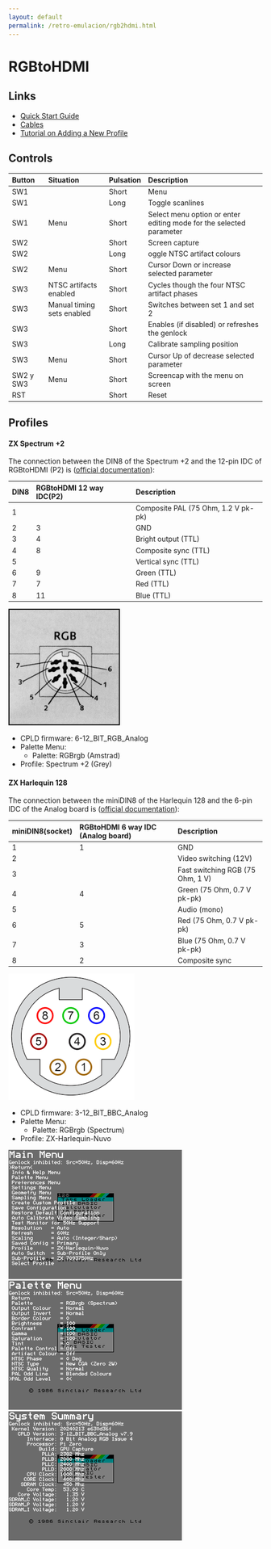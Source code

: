 ```yaml
---
layout: default
permalink: /retro-emulacion/rgb2hdmi.html
---
```


# RGBtoHDMI

## Links

* [Quick Start Guide](https://github.com/hoglet67/RGBtoHDMI/wiki/Quick-Start-Guide)
* [Cables](https://github.com/hoglet67/RGBtoHDMI/wiki/Cables)
* [Tutorial on Adding a New Profile](https://github.com/hoglet67/RGBtoHDMI/wiki/Tutorial-on-Adding-a-New-Profile)

## Controls

|Button|Situation|Pulsation|Description|
|:-----|:--------|:--------|:----------|
|SW1   |         |Short    |Menu|
|SW1   |         |Long     |Toggle scanlines|
|SW1   |Menu     |Short    |Select menu option or enter editing mode for the selected parameter|
|SW2   |         |Short    |Screen capture|
|SW2   |         |Long     |oggle NTSC artifact colours|
|SW2   |Menu     |Short    |Cursor Down or increase selected parameter|
|SW3   |NTSC artifacts enabled|Short    |Cycles though the four NTSC artifact phases|
|SW3   |Manual timing sets enabled|Short    |Switches between set 1 and set 2|
|SW3   |         |Short    |Enables (if disabled) or refreshes the genlock|
|SW3   |         |Long     |Calibrate sampling position|
|SW3   |Menu     |Short    |Cursor Up of decrease selected parameter|
|SW2 y SW3 |Menu     |Short    |Screencap with the menu on screen|
|RST   |         |Short    |Reset|

## Profiles

#### ZX Spectrum +2

The connection between the DIN8 of the Spectrum +2 and the 12-pin IDC of RGBtoHDMI (P2) is ([official documentation](https://github.com/hoglet67/RGBtoHDMI/wiki/Cables#spectrum-128-or-2-4-bit-rgbi-ttl)):

|DIN8|RGBtoHDMI 12 way IDC(P2)|Description                             |
|:---|:-----------------------|:---------------------------------------|
|1   |                        |Composite PAL (75 Ohm, 1.2 V pk-pk)     |
|2   |3                       |GND                                     |
|3   |4                       |Bright output (TTL)                     |
|4   |8                       |Composite sync (TTL)                    |
|5   |                        |Vertical sync (TTL)                     |
|6   |9                       |Green (TTL)                             |
|7   |7                       |Red (TTL)                               |
|8   |11                      |Blue (TTL)                              |

![RGB socket DIN8](../images/pages/rgb2hdmi/din8.gif)

- CPLD firmware: 6-12_BIT_RGB_Analog
- Palette Menu:
    - Palette: RGBrgb (Amstrad)
- Profile: Spectrum +2 (Grey)

#### ZX Harlequin 128

The connection between the miniDIN8 of the Harlequin 128 and the 6-pin IDC of the Analog board is ([official documentation](https://github.com/hoglet67/RGBtoHDMI/wiki/Cables#spectrum-2a-or-3-analog-rgb)):

|miniDIN8(socket)|RGBtoHDMI 6 way IDC (Analog board)|Description                             |
|:---------------|:---------------------------------|:---------------------------------------|
|1               |1                                 |GND                                     |
|2               |                                  |Video switching (12V)                   |
|3               |                                  |Fast switching RGB (75 Ohm, 1 V)        |
|4               |4                                 |Green (75 Ohm, 0.7 V pk-pk)             |
|5               |                                  |Audio (mono)                            |
|6               |5                                 |Red (75 Ohm, 0.7 V pk-pk)               |
|7               |3                                 |Blue (75 Ohm, 0.7 V pk-pk)              |
|8               |2                                 |Composite sync                          |

![RGB socket miniDIN8](../images/pages/rgb2hdmi/minidin8.png)

- CPLD firmware: 3-12_BIT_BBC_Analog
- Palette Menu:
    - Palette: RGBrgb (Spectrum)
- Profile: ZX-Harlequin-Nuvo

![Main Menu](../images/pages/rgb2hdmi/capture0.png)
![Palette Menu](../images/pages/rgb2hdmi/capture1.png)
![System Summary](../images/pages/rgb2hdmi/capture2.png)